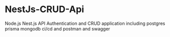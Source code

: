 # NestJs-CRUD-Api
Node.js Nest.js API Authentication and CRUD application including postgres prisma mongodb ci/cd and postman and swagger
